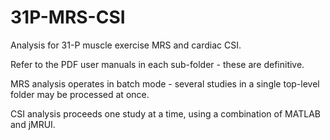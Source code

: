 # 31P-MRS-CSI
Analysis for 31-P muscle exercise MRS and cardiac CSI.

Refer to the PDF user manuals in each sub-folder - these are definitive.

MRS analysis operates in batch mode - several studies in a single top-level folder may be processed at once.

CSI analysis proceeds one study at a time, using a combination of MATLAB and jMRUI.

